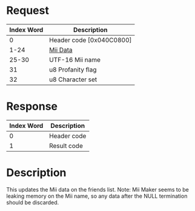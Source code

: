 # Request

| Index Word | Description                           |
|------------|---------------------------------------|
| 0          | Header code \[0x040C0800\]            |
| 1-24       | [Mii Data](Mii#Mii_format "wikilink") |
| 25-30      | UTF-16 Mii name                       |
| 31         | u8 Profanity flag                     |
| 32         | u8 Character set                      |

# Response

| Index Word | Description |
|------------|-------------|
| 0          | Header code |
| 1          | Result code |

# Description

This updates the Mii data on the friends list. Note: Mii Maker seems to
be leaking memory on the Mii name, so any data after the NULL
termination should be discarded.